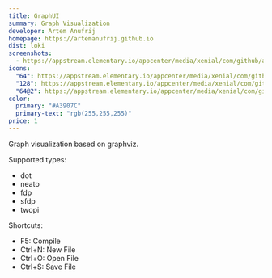 ```yaml
---
title: GraphUI
summary: Graph Visualization
developer: Artem Anufrij
homepage: https://artemanufrij.github.io
dist: loki
screenshots:
  - https://appstream.elementary.io/appcenter/media/xenial/com/github/artemanufrij.graphui.desktop/E18E3D7AF95FE19D535D16F39E3556C4/screenshots/image-1_orig.png
icons:
  "64": https://appstream.elementary.io/appcenter/media/xenial/com/github/artemanufrij.graphui.desktop/E18E3D7AF95FE19D535D16F39E3556C4/icons/64x64/com.github.artemanufrij.graphui_com.github.artemanufrij.graphui.png
  "128": https://appstream.elementary.io/appcenter/media/xenial/com/github/artemanufrij.graphui.desktop/E18E3D7AF95FE19D535D16F39E3556C4/icons/128x128/com.github.artemanufrij.graphui_com.github.artemanufrij.graphui.png
  "64@2": https://appstream.elementary.io/appcenter/media/xenial/com/github/artemanufrij.graphui.desktop/E18E3D7AF95FE19D535D16F39E3556C4/icons/64x64@2/com.github.artemanufrij.graphui_com.github.artemanufrij.graphui.png
color:
  primary: "#A3907C"
  primary-text: "rgb(255,255,255)"
price: 1
---
```


<p>Graph visualization based on graphviz.</p>
<p>Supported types:</p>
<ul>
  <li>dot</li>
  <li>neato</li>
  <li>fdp</li>
  <li>sfdp</li>
  <li>twopi</li>
</ul>
<p>Shortcuts:</p>
<ul>
  <li>F5: Compile</li>
  <li>Ctrl+N: New File</li>
  <li>Ctrl+O: Open File</li>
  <li>Ctrl+S: Save File</li>
</ul>